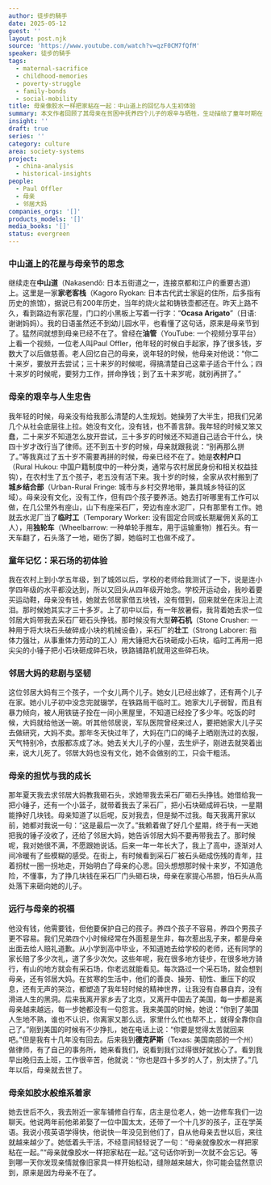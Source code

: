 ```yaml
---
author: 徒步的騎手
date: 2025-05-12
guest: ''
layout: post.njk
source: 'https://www.youtube.com/watch?v=qzF0CM7fQfM'
speaker: 徒步的騎手
tags:
  - maternal-sacrifice
  - childhood-memories
  - poverty-struggle
  - family-bonds
  - social-mobility
title: 母亲像胶水一样把家粘在一起：中山道上的回忆与人生初体验
summary: 本文作者回顾了其母亲在贫困中抚养四个儿子的艰辛与牺牲，生动描绘了童年时期在采石场打工的经历，以及一位邻居大妈的困苦生活。作者分享了母亲的人生忠告和她默默付出的力量，最终深刻领悟到“母亲就像胶水一样把家粘在一起”的真谛，强调了母亲在家庭中不可或缺的凝聚作用。
insight: ''
draft: true
series: ''
category: culture
area: society-systems
project:
  - china-analysis
  - historical-insights
people:
  - Paul Offler
  - 母亲
  - 邻居大妈
companies_orgs: '[]'
products_models: '[]'
media_books: '[]'
status: evergreen
---
```


### 中山道上的花屋与母亲节的思念

继续走在**中山道**（Nakasendō: 日本五街道之一，连接京都和江户的重要古道）上。这里是一家**家老客栈**（Kagoro Ryokan: 日本古代武士家庭的住所，后多指有历史的旅馆），据说已有200年历史，当年的烧火盆和铸铁壶都还在。昨天上路不久，看到路边有家花屋，门口的小黑板上写着一行字：“**Ocasa Arigato**”（日语: 谢谢妈妈）。我的日语虽然还不到幼儿园水平，也看懂了这句话，原来是母亲节到了。猛然间就想到母亲已经不在了。曾经在**油管**（YouTube: 一个视频分享平台）上看一个视频，一位老人叫Paul Offler，他年轻的时候白手起家，挣了很多钱，岁数大了以后做慈善。老人回忆自己的母亲，说年轻的时候，他母亲对他说：“你二十来岁，要放开去尝试；三十来岁的时候呢，得搞清楚自己这辈子适合干什么；四十来岁的时候呢，要努力工作，拼命挣钱；到了五十来岁呢，就别再拼了。”

### 母亲的艰辛与人生忠告

我年轻的时候，母亲没有给我那么清楚的人生规划。她操劳了大半生，把我们兄弟几个从社会底层往上拉。她没有文化，没有钱，也不善言辞。我年轻的时候又笨又蠢，二十来岁不知道怎么放开尝试，三十多岁的时候还不知道自己适合干什么，快四十岁才改行当了律师。还不到五十岁的时候，母亲就跟我说：“别再那么拼了。”等我真过了五十岁不需要再拼的时候，母亲已经不在了。她是**农村户口**（Rural Hukou: 中国户籍制度中的一种分类，通常与农村居民身份和相关权益挂钩），在农村生了五个孩子，老五没有活下来。我十岁的时候，全家从农村搬到了**城乡结合部**（Urban-Rural Fringe: 城市与乡村交界地带，兼具城乡特征的区域）。母亲没有文化，没有工作，但有四个孩子要养活。她去打听哪里有工作可以做，在几公里外有座山，山下有座采石厂，旁边有座水泥厂，只有那里有工作。她就去水泥厂当了**临时工**（Temporary Worker: 没有固定合同或长期雇佣关系的工人），用**独轮车**（Wheelbarrow: 一种单轮手推车，用于运输重物）推石头。有一天车翻了，石头落了一地，砸伤了脚，她临时工也做不成了。

### 童年记忆：采石场的初体验

我在农村上到小学五年级，到了城郊以后，学校的老师给我测试了一下，说是连小学四年级的水平都没达到，所以又回头从四年级开始念。学校开运动会，我吵着要买运动鞋，母亲没有钱，她就去邻居家借五块钱，没有借到，回来就坐在床沿上流泪。那时候她其实才三十多岁。上了初中以后，有一年放暑假，我背着她去求一位邻居大妈带我去采石厂砸石头挣钱。那时候没有大型**碎石机**（Stone Crusher: 一种用于将大块石头破碎成小块的机械设备），采石厂的**壮工**（Strong Laborer: 指体力强壮，从事重体力劳动的工人）用大锤把大石块砸成小石块，临时工再用一把尖尖的小锤子把小石块砸成碎石块，铁路铺路机就用这些碎石块。

### 邻居大妈的悲剧与坚韧

这位邻居大妈有三个孩子，一个女儿两个儿子。她女儿已经出嫁了，还有两个儿子在家。她小儿子初中没念完就辍学，在铁路局干临时工。她家大儿子弱智，而且有暴力倾向，被人用铁链子拴在一间小黑屋里，不知道已经拴了多少年。吃饭的时候，大妈就给他送一碗。听其他邻居说，军队医院曾经来过人，要把她家大儿子买去做研究，大妈不卖。那年冬天快过年了，大妈在门口的绳子上晒刚洗过的衣服，天气特别冷，衣服都冻成了冰。她去关大儿子的小屋，去生炉子，刚进去就哭着出来，说大儿死了。邻居大妈也没有文化，她不会做别的工，只会干粗活。

### 母亲的担忧与我的成长

那年夏天我去求邻居大妈教我砸石头，求她带我去采石厂砸石头挣钱。她借给我一把小锤子，还有一个小篮子，就带着我去了采石厂，把小石块砸成碎石块，一星期能挣好几块钱。母亲知道了以后呢，反对我去，但是拗不过我。每天我离开家以前，她都对我说一句：“这是最后一次了。”我赖着做了好几个星期，终于有一天她把我的锤子没收了，还给了邻居大妈，她告诉邻居大妈不要再带我去了。那时候呢，我对她很不满，不愿跟她说话。后来一年一年长大了，我上了高中，逐渐对人间冷暖有了些模糊的感受。在街上，有时候看到采石厂被石头砸成伤残的青年，拄着拐杖一圈一拐地走，开始明白了母亲的心思。回头想想那时候十来岁，不知道危险，不懂事，为了挣几块钱在采石厂门头砸石块，母亲在家提心吊胆，怕石头从高处落下来砸向她的儿子。

### 远行与母亲的祝福

他没有钱，他需要钱，但他要保护自己的孩子。养四个孩子不容易，养四个男孩子更不容易。我们兄弟四个小时候经常在外面惹是生非，每次惹出乱子来，都是母亲出面去给人赔礼道歉。从小学到高中毕业，不知道她去给学校的老师，还有同学的家长赔了多少次礼，道了多少次欠。这些年呢，我在很多地方徒步，在很多地方骑行，有山的地方就会有采石场，你老远就能看见。每次路过一个采石场，就会想到母亲，还有邻居大妈。在贫寒的生活中，他们的善良、操劳、韧性、重压下的叹息，还有无声的哭泣，都塑造了我年轻时候的精神世界，让我没有自暴自弃，没有滑进人生的黑洞。后来我离开家乡去了北京，又离开中国去了美国，每一步都是离母亲越来越远，每一步她都没有一句怨言。我来美国的时候，她说：“你到了美国人生地不熟，谁也不认识，你离家又那么远，家里什么忙也帮不上，就得全靠你自己了。”刚到美国的时候有不少挣扎，她在电话上说：“你要是觉得太苦就回来吧。”但是我有十几年没有回去。后来我到**德克萨斯**（Texas: 美国南部的一个州）做律师，有了自己的事务所，她来看我们，说看到我们过得很好就放心了。看到我早出晚归去上班，工作很辛苦，他就说：“你也是四十多岁的人了，别太拼了。”几年以后，母亲就去世了。

### 母亲如胶水般维系着家

她去世后不久，我去附近一家车铺修自行车，店主是位老人，她一边修车我们一边聊天。他说两年前他弟弟娶了一位中国太太，还带了一个十几岁的孩子，正在学英语。我说小孩英语学得快，他说快一年没见到他们了，自从他母亲去世以后，来往就越来越少了。她低着头干活，不经意间轻轻说了一句：“母亲就像胶水一样把家粘在一起。”“母亲就像胶水一样把家粘在一起。”这句话你听到一次就不会忘记。等到哪一天你发现亲情就像旧家具一样开始松动，缝隙越来越大，你可能会猛然意识到，原来是因为母亲不在了。